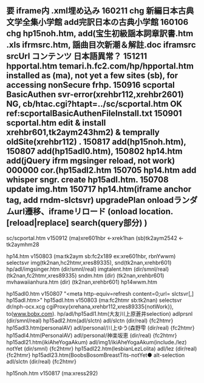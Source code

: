  要 iframe内 .xml埋め込み
160211 chg 新編日本古典文学全集小学館 add完訳日本の古典小学館
160106 chg hp15noh.htm, add(宝生初級謡本詞章訳書.htm .xls ifrmsrc.htm, 謡曲目次新潮＆解註.doc
       iframsrc srcUrl コンテンツ 日本語異常？
151211 hpportal.htm  temari.h.fc2.com/hp/hpportal.htm installed as (ma), not yet a few sites (sb), for accessing nonSecure frhp.
150916 scportal BasicAuthen svr-error(xrehbr112,xrehbr2601) NG, cb/htac.cgi?htapt=../sc/scportal.htm OK
       ref:scportalBasicAuthenFileInstall.txt
150901 scportal.htm edit & install xrehbr601,tk2aym243hm2) & temprally oldSite(xrehbr112) .
150817 add(hp15noh.htm),
150807 add(hp15adl0.htm),  150802 hp14.htm add(jQuery ifrm mgsinger reload, not work)
000000 cor.(hp15adl2.htm
150705 hp14.htm add whisper sngr. create hp15adl.htm. 
150708 update img.htm
150717 hp14.htm(iframe anchor tag, add rndm-slctsvr)
       upgradePlan onloadランダムurl遷移、iframeリロード (onload location.[reload|replace]  search(query部分) )
 ------------------------------------------------------------------------------------------------------------------
sc/scportal.htm v150912 (ma)xre601hbr <-xrek1han  (sb)tk2aym2542 <-tk2aymhm28

hp14.htm v150803 (ma:tk2aym  sb:fc2x189  ex:xre601hbr, rbnYwwm)
        selectsvr img(tk2nan,hc2htmr,xres89335), snd(tk2nan,xrehbr601)
        hp/adl/imgsinger.htm (dir/smnl/real)
               imgtalent.htm (dir/smnl/real) (tk2nan,fc2htmr,xres89335)
               sndm.htm           (dir) (tk2nan,xrehbr601)
               mvhawaiianhura.htm (dir) (tk2nan,xrehbr601)
hp14wwm.htm
 
hp15adl0.htm  v150807    "<meta http-equiv=refresh content=0;url= slctsvr[,] hp15adl.htm>"
hp15adl.htm   v150803 (ma:fc2htmr sb:tk2nan)
        selectsvr dr/nph-ocx.xcg cgiProxy(xrehana,xrehbr112,xres89335{notWork}), to(www.bobx.com).
        hp/adl/hp15adl1.htm(大友川上原蒼井selection) adlprsnl (dir/smnl/real)
               hp15adl2.htm(adl/slctn) adl/slctn (dir/real) {fc2htmr}
               hp15adl3.htm(personalAV) adl/personal/川上ゆう(森野雫 (dir/real) {fc2htmr}
               hp15adl4.htm(PersonalAV) adl/personal/神楽坂恵 (dir/real) {fc2htmr}
               hp15adl21.htm(ikiAheYogaAkum) adl/img1/ikiAheYogaAkum(include./lez)    notYet (dir/smnl) {fc2htmr}
               hp15adl22.htm(lesbianLezLolita) adl/lez (dir/real) {fc2htmr}
               hp15adl23.htm(BoobsBosomBreastTits-notYet● alt-selection adl/slctn (dir/real) {fc2htmr}
               
hp15noh.htm v150817 (ma:xress292)
